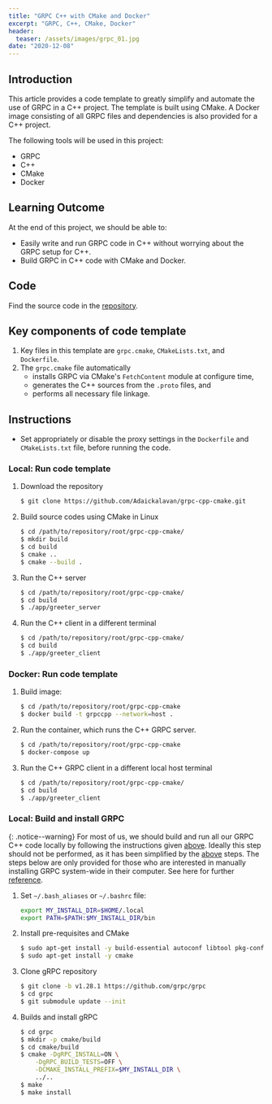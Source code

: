```yaml
---
title: "GRPC C++ with CMake and Docker"
excerpt: "GRPC, C++, CMake, Docker"
header:
  teaser: /assets/images/grpc_01.jpg
date: "2020-12-08" 
---
```


## Introduction
This article provides a code template to greatly simplify and automate the use of GRPC in a C++ project. The template is built using CMake. A Docker image consisting of all GRPC files and dependencies is also provided for a C++ project.

The following tools will be used in this project:
+ GRPC
+ C++
+ CMake
+ Docker

## Learning Outcome
At the end of this project, we should be able to:
+ Easily write and run GRPC code in C++ without worrying about the GRPC setup for C++.
+ Build GRPC in C++ code with CMake and Docker.

## Code
Find the source code in the [repository](https://github.com/Adaickalavan/grpc-cpp-cmake).

## Key components of code template
1. Key files in this template are `grpc.cmake`, `CMakeLists.txt`, and `Dockerfile`. 
1. The `grpc.cmake` file automatically 
    + installs GRPC via CMake's `FetchContent` module at configure time,
    + generates the C++ sources from the `.proto` files, and
    + performs all necessary file linkage.

## Instructions
+ Set appropriately or disable the proxy settings in the `Dockerfile` and `CMakeLists.txt` file, before running the code.       

### Local: Run code template <a name="local"></a>
1. Download the repository
    ```bash
    $ git clone https://github.com/Adaickalavan/grpc-cpp-cmake.git 
    ```
1. Build source codes using CMake in Linux
    ```bash
    $ cd /path/to/repository/root/grpc-cpp-cmake/
    $ mkdir build
    $ cd build
    $ cmake ..
    $ cmake --build .
    ``` 
1. Run the C++ server
    ```bash
    $ cd /path/to/repository/root/grpc-cpp-cmake/
    $ cd build
    $ ./app/greeter_server
    ```
1. Run the C++ client in a different terminal
    ```bash
    $ cd /path/to/repository/root/grpc-cpp-cmake/
    $ cd build
    $ ./app/greeter_client
    ```

### Docker: Run code template
1. Build image: 
    ```bash
    $ cd /path/to/repository/root/grpc-cpp-cmake
    $ docker build -t grpccpp --network=host .
    ```
1. Run the container, which runs the C++ GRPC server.
    ```bash
    $ cd /path/to/repository/root/grpc-cpp-cmake
    $ docker-compose up
    ```  
1. Run the C++ GRPC client in a different local host terminal
    ```bash
    $ cd /path/to/repository/root/grpc-cpp-cmake/
    $ cd build
    $ ./app/greeter_client
    ```  

### Local: Build and install GRPC

{: .notice--warning}
For most of us, we should build and run all our GRPC C++ code locally by following the instructions given [above](#local). Ideally this step should not be performed, as it has been simplified by the [above](#local) steps. The steps below are only provided for those who are interested in manually installing GRPC system-wide in their computer. See here for further [reference](https://github.com/grpc/grpc/blob/master/BUILDING.md).

1. Set `~/.bash_aliases` or `~/.bashrc` file:
    ```bash
    export MY_INSTALL_DIR=$HOME/.local
    export PATH=$PATH:$MY_INSTALL_DIR/bin
    ```

1. Install pre-requisites and CMake
    ```bash
    $ sudo apt-get install -y build-essential autoconf libtool pkg-config
    $ sudo apt-get install -y cmake
    ```

1. Clone gRPC repository
    ```bash
    $ git clone -b v1.28.1 https://github.com/grpc/grpc
    $ cd grpc
    $ git submodule update --init
    ```

1. Builds and install gRPC
    ```bash
    $ cd grpc
    $ mkdir -p cmake/build
    $ cd cmake/build
    $ cmake -DgRPC_INSTALL=ON \
        -DgRPC_BUILD_TESTS=OFF \
        -DCMAKE_INSTALL_PREFIX=$MY_INSTALL_DIR \
        ../..
    $ make
    $ make install
    ```

<!-- 
## Project Structure

The project structure is as follows:

```text
opencl                                 # Repository root
├── apps                               # Source code
|   ├── Ch1
|   |   ├── matvec.c                   # C source file
|   |   └── matvec.cl                  # Cl source file
|   ├── Ch2
|   |   ├── context_count.c            # C source file
|   |   ├── device_ext_test.c
|   |   ...
|   .
|   .
|   .
|   ├── Ch8
|   |   ├── buffer_test.cl             # Cl source file
|   |   ├── buffer_test.cpp            # C++ source file
|   |   ...
|   └── CMakeLists.txt                 # CMake build file
├── assets                             # Reference materials 
|   ├── libpng-1.4.0-manual.pdf      
|   ├── OpenCL device model.jpg      
|   ├── OpenCL operators.jpg
|   ├── OpenCL scalar data types.jpg
|   └── OpenCL vector data types.jpg
├── bin                                # Executables
|   ├── ...                              
|   ...
├── libs                               # Local libraries
│   └── util                     
|       ├── CMakeLists.txt             # Library-level CMake build file
|       ├── util.c                     
|       ├── util.cpp                   
|       ├── util.h                     
|       └── util.hpp                   
├── .dockerignore
├── .gitignore
├── CMakeLists.txt                     # Top-level CMake build file
└── README.md                                 
```
-->